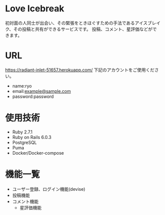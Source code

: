 # Love Icebreak
初対面の人同士が出会い、その緊張をときほぐすための手法であるアイスブレイク、その投稿と共有ができるサービスです。
投稿、コメント、星評価などができます。
# URL
https://radiant-inlet-51657.herokuapp.com/
下記のアカウントをご使用ください。
* name:ryo
* email:example@sample.com
* password:password

# 使用技術
* Ruby 2.7.1
* Ruby on Rails 6.0.3
* PostgreSQL
* Puma
* Docker/Docker-compose

# 機能一覧
* ユーザー登録、ログイン機能(devise)
* 投稿機能
* コメント機能
  * 星評価機能